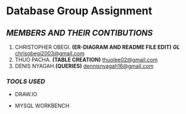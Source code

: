 #  Database Group Assignment

## *MEMBERS AND THEIR CONTIBUTIONS*
1. CHRISTOPHER OBEGI. **(ER-DIAGRAM AND README FILE EDIT)** ***GL*** chrisobegi2003@gmail.com
2. THUO PACHA. **(TABLE CREATION)** thuolee02@gmail.com
3. DENIS NYAGAH.**(QUERIES)** dennisnyagah16@gmail.com

### *TOOLS USED*
- DRAW.IO
* MYSQL WORKBENCH
